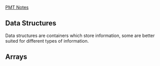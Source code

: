 [PMT Notes](https://pmt.physicsandmathstutor.com/download/Computer-Science/A-level/Notes/AQA/02-Fundamentals-of-Data-Structures/Advanced/2.1.%20Data%20Structures%20and%20Abstract%20Data%20Types%20-%20Advanced.pdf)

## Data Structures

Data structures are containers which store information, some are better suited for different types of information.

## Arrays


